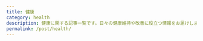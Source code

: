 ```yaml
---
title: 健康
category: health
description: 健康に関する記事一覧です。日々の健康維持や改善に役立つ情報をお届けします。
permalink: /post/health/
---
```


<HomePosts category="health" grid-only="true" />